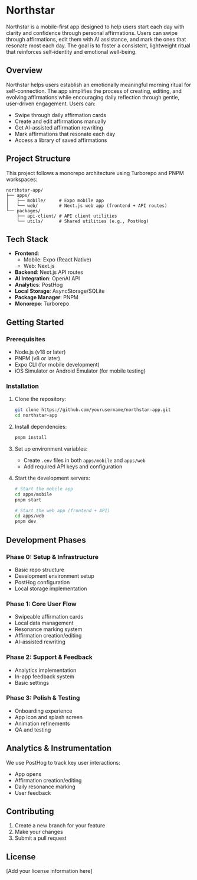 # Northstar

Northstar is a mobile-first app designed to help users start each day with clarity and confidence through personal affirmations. Users can swipe through affirmations, edit them with AI assistance, and mark the ones that resonate most each day. The goal is to foster a consistent, lightweight ritual that reinforces self-identity and emotional well-being.

## Overview

Northstar helps users establish an emotionally meaningful morning ritual for self-connection. The app simplifies the process of creating, editing, and evolving affirmations while encouraging daily reflection through gentle, user-driven engagement. Users can:

- Swipe through daily affirmation cards
- Create and edit affirmations manually
- Get AI-assisted affirmation rewriting
- Mark affirmations that resonate each day
- Access a library of saved affirmations

## Project Structure

This project follows a monorepo architecture using Turborepo and PNPM workspaces:

```
northstar-app/
├── apps/
│   ├── mobile/     # Expo mobile app
│   └── web/        # Next.js web app (frontend + API routes)
└── packages/
    ├── api-client/ # API client utilities
    └── utils/      # Shared utilities (e.g., PostHog)
```

## Tech Stack

- **Frontend**:
  - Mobile: Expo (React Native)
  - Web: Next.js
- **Backend**: Next.js API routes
- **AI Integration**: OpenAI API
- **Analytics**: PostHog
- **Local Storage**: AsyncStorage/SQLite
- **Package Manager**: PNPM
- **Monorepo**: Turborepo

## Getting Started

### Prerequisites

- Node.js (v18 or later)
- PNPM (v8 or later)
- Expo CLI (for mobile development)
- iOS Simulator or Android Emulator (for mobile testing)

### Installation

1. Clone the repository:

   ```bash
   git clone https://github.com/yourusername/northstar-app.git
   cd northstar-app
   ```

2. Install dependencies:

   ```bash
   pnpm install
   ```

3. Set up environment variables:

   - Create `.env` files in both `apps/mobile` and `apps/web`
   - Add required API keys and configuration

4. Start the development servers:

   ```bash
   # Start the mobile app
   cd apps/mobile
   pnpm start

   # Start the web app (frontend + API)
   cd apps/web
   pnpm dev
   ```

## Development Phases

### Phase 0: Setup & Infrastructure

- Basic repo structure
- Development environment setup
- PostHog configuration
- Local storage implementation

### Phase 1: Core User Flow

- Swipeable affirmation cards
- Local data management
- Resonance marking system
- Affirmation creation/editing
- AI-assisted rewriting

### Phase 2: Support & Feedback

- Analytics implementation
- In-app feedback system
- Basic settings

### Phase 3: Polish & Testing

- Onboarding experience
- App icon and splash screen
- Animation refinements
- QA and testing

## Analytics & Instrumentation

We use PostHog to track key user interactions:

- App opens
- Affirmation creation/editing
- Daily resonance marking
- User feedback

## Contributing

1. Create a new branch for your feature
2. Make your changes
3. Submit a pull request

## License

[Add your license information here]
